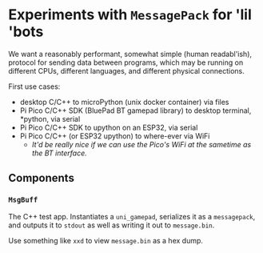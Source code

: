 # Experiments with `MessagePack` for 'lil 'bots

We want a reasonably performant, somewhat simple (human readabl'ish), protocol for sending data
between programs, which may be running on different CPUs, different languages, and different
physical connections.

First use cases:

* desktop C/C++ to microPython (unix docker container) via files
* Pi Pico C/C++ SDK (BluePad BT gamepad library) to desktop terminal, *python, via serial
* Pi Pico C/C++ SDK to upython on an ESP32, via serial
* Pi Pico C/C++ (or ESP32 upython) to where-ever via WiFi
  * *It'd be really nice if we can use the Pico's WiFi at the sametime as the BT interface.*

## Components

### `MsgBuff`

The C++ test app.
Instantiates a `uni_gamepad`, serializes it as a `messagepack`, and outputs it to `stdout` as well as writing it out to `message.bin`.

Use something like `xxd` to view `message.bin` as a hex dump.
